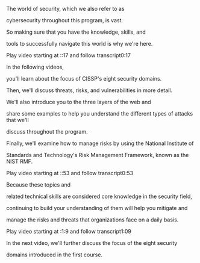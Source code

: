 The world of security, which we also refer to as 

cybersecurity throughout this program, is vast. 

So making sure that you have the knowledge, skills, and 

tools to successfully navigate this world is why we're here.

Play video starting at ::17 and follow transcript0:17

In the following videos, 

you'll learn about the focus of CISSP's eight security domains. 

Then, we'll discuss threats, risks, and vulnerabilities in more detail. 

We'll also introduce you to the three layers of the web and 

share some examples to help you understand the different types of attacks that we'll 

discuss throughout the program. 

Finally, we'll examine how to manage risks by using the National Institute of 

Standards and Technology's Risk Management Framework, known as the NIST RMF.

Play video starting at ::53 and follow transcript0:53

Because these topics and 

related technical skills are considered core knowledge in the security field, 

continuing to build your understanding of them will help you mitigate and 

manage the risks and threats that organizations face on a daily basis.

Play video starting at :1:9 and follow transcript1:09

In the next video, we'll further discuss the focus of the eight security 

domains introduced in the first course.